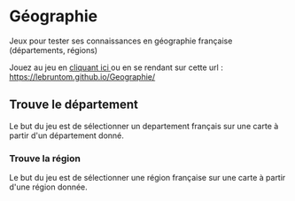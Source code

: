 # Géographie

Jeux pour tester ses connaissances en géographie française (départements, régions)

Jouez au jeu en [cliquant ici ](https://lebruntom.github.io/Geographie/) ou en se rendant sur cette url : https://lebruntom.github.io/Geographie/

## Trouve le département

Le but du jeu est de sélectionner un departement français sur une carte à partir d'un département donné.

### Trouve la région

Le but du jeu est de sélectionner une région française sur une carte à partir d'une région donnée.

